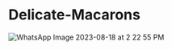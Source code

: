 # Delicate-Macarons
![WhatsApp Image 2023-08-18 at 2 22 55 PM](https://github.com/Cecimartinez/Delicate-Macarons/assets/98435962/89df551b-fd89-41f6-b98f-79a28f18653d)
